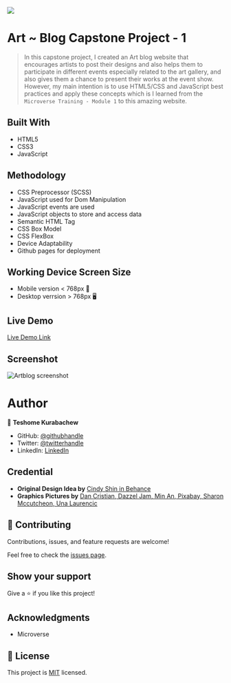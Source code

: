![](https://img.shields.io/badge/Microverse-blueviolet)

# Art ~ Blog Capstone Project - 1

> In this capstone project, I created an Art blog website that encourages artists to post their designs and also helps them to participate in different events especially related to the art gallery, and also gives them a chance to present their works at the event show. However, my main intention is to use HTML5/CSS and JavaScript best practices and apply these concepts which is I learned from the `Microverse Training - Module 1` to this amazing website.


## Built With

- HTML5
- CSS3
- JavaScript

## Methodology

- CSS Preprocessor (SCSS)
- JavaScript used for Dom Manipulation
- JavaScript events are used
- JavaScript objects to store and access data
- Semantic HTML Tag
- CSS Box Model
- CSS FlexBox
- Device Adaptability
- Github pages for deployment

## Working Device Screen Size

- Mobile version < 768px 📱
- Desktop verrsion > 768px 🖥️

## Live Demo

[Live Demo Link](https://teshemaximillan.github.io/ArtBlog/)

## Screenshot

![Artblog screenshot](https://user-images.githubusercontent.com/51437483/161064540-3f51158b-497c-494c-997e-c19004b7cb37.JPG)

# Author

👤 **Teshome Kurabachew**

- GitHub: [@githubhandle](https://github.com/TesheMaximillan)
- Twitter: [@twitterhandle](https://twitter.com/TesheKura)
- LinkedIn: [LinkedIn](https://www.linkedin.com/in/teshome-kurabachew-aa8067180/)

## Credential

- **Original Design Idea by** [Cindy Shin in Behance](https://www.behance.net/adagio07)
- **Graphics Pictures by** [Dan Cristian, Dazzel Jam, Min An, Pixabay, Sharon Mccutcheon, Una Laurencic](https://www.pexels.com/)

## 🤝 Contributing

Contributions, issues, and feature requests are welcome!

Feel free to check the [issues page](../../issues/).

## Show your support

Give a ⭐️ if you like this project!

## Acknowledgments

- Microverse 

## 📝 License

This project is [MIT](./MIT.md) licensed.
